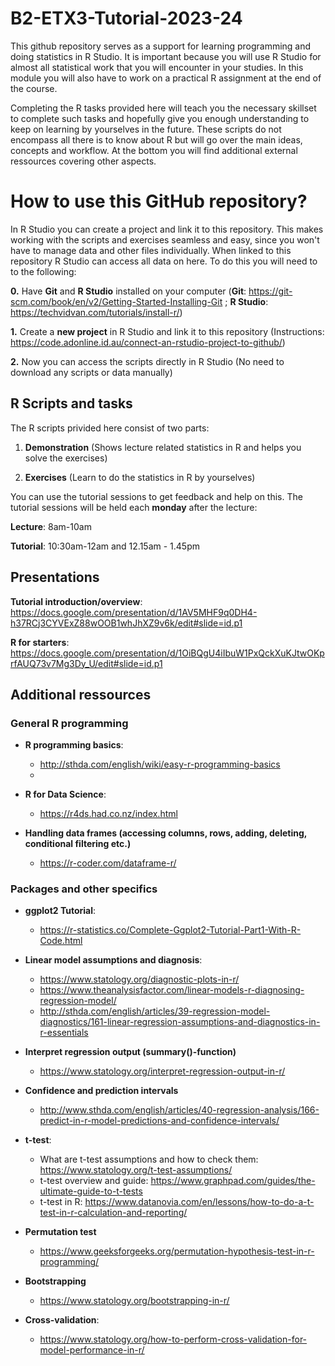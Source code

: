 # B2-ETX3-Tutorial-2023-24

This github repository serves as a support for learning programming and doing statistics in R Studio.
It is important because you will use R Studio for almost all statistical work that you will encounter in your studies.
In this module you will also have to work on a practical R assignment at the end of the course.

Completing the R tasks provided here will teach you the necessary skillset to complete such tasks and hopefully give you enough understanding to keep on learning by yourselves in the future.
These scripts do not encompass all there is to know about R but will go over the main ideas, concepts and workflow.
At the bottom you will find additional external ressources covering other aspects.

# How to use this GitHub repository?
In R Studio you can create a project and link it to this repository. This makes working with the scripts and exercises seamless and easy, since you won't have 
to manage data and other files individually. When linked to this repository R Studio can access all data on here.
To do this you will need to to the following:

**0.** Have **Git** and **R Studio** installed on your computer (**Git**: https://git-scm.com/book/en/v2/Getting-Started-Installing-Git ; **R Studio**: https://techvidvan.com/tutorials/install-r/)

**1.** Create a **new project** in R Studio and link it to this repository (Instructions: https://code.adonline.id.au/connect-an-rstudio-project-to-github/)

**2.** Now you can access the scripts directly in R Studio (No need to download any scripts or data manually)


## R Scripts and tasks
The R scripts privided here consist of two parts:

1. **Demonstration** (Shows lecture related statistics in R and helps you solve the exercises)


2. **Exercises** (Learn to do the statistics in R by yourselves)

You can use the tutorial sessions to get feedback and help on this.
The tutorial sessions will be held each **monday** after the lecture:


**Lecture**: 8am-10am


**Tutorial**: 10:30am-12am and 12.15am - 1.45pm

## Presentations
**Tutorial introduction/overview**:
https://docs.google.com/presentation/d/1AV5MHF9q0DH4-h37RCj3CYVExZ88wOOB1whJhXZ9v6k/edit#slide=id.p1

**R for starters**:
https://docs.google.com/presentation/d/1OiBQgU4iIbuW1PxQckXuKJtwOKprfAUQ73v7Mg3Dy_U/edit#slide=id.p1

## Additional ressources

### General R programming

- **R programming basics**:
    - http://sthda.com/english/wiki/easy-r-programming-basics
    - 
- **R for Data Science**:
  - https://r4ds.had.co.nz/index.html

- **Handling data frames (accessing columns, rows, adding, deleting, conditional filtering etc.)**
    - https://r-coder.com/dataframe-r/

### Packages and other specifics
- **ggplot2 Tutorial**:
  -  https://r-statistics.co/Complete-Ggplot2-Tutorial-Part1-With-R-Code.html

- **Linear model assumptions and diagnosis**: 
  - https://www.statology.org/diagnostic-plots-in-r/
  - https://www.theanalysisfactor.com/linear-models-r-diagnosing-regression-model/
  - http://sthda.com/english/articles/39-regression-model-diagnostics/161-linear-regression-assumptions-and-diagnostics-in-r-essentials

- **Interpret regression output (summary()-function)**
  - https://www.statology.org/interpret-regression-output-in-r/ 

- **Confidence and prediction intervals**
    - http://www.sthda.com/english/articles/40-regression-analysis/166-predict-in-r-model-predictions-and-confidence-intervals/
 
- **t-test**:
    - What are t-test assumptions and how to check them: https://www.statology.org/t-test-assumptions/
    - t-test overview and guide: https://www.graphpad.com/guides/the-ultimate-guide-to-t-tests
    - t-test in R: https://www.datanovia.com/en/lessons/how-to-do-a-t-test-in-r-calculation-and-reporting/

- **Permutation test**
    - https://www.geeksforgeeks.org/permutation-hypothesis-test-in-r-programming/
 
- **Bootstrapping**
    - https://www.statology.org/bootstrapping-in-r/
 
- **Cross-validation**:
    - https://www.statology.org/how-to-perform-cross-validation-for-model-performance-in-r/ 
